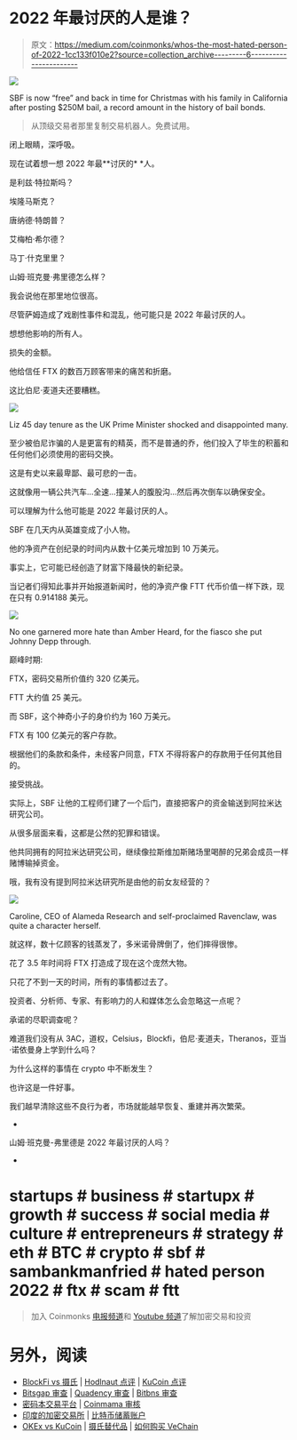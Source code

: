 # 2022 年最讨厌的人是谁？

> 原文：<https://medium.com/coinmonks/whos-the-most-hated-person-of-2022-1cc133f010e2?source=collection_archive---------6----------------------->

![](img/933623ceb31221ba16694267269873cd.png)

SBF is now “free” and back in time for Christmas with his family in California after posting $250M bail, a record amount in the history of bail bonds.

> 从顶级交易者那里复制交易机器人。免费试用。

闭上眼睛，深呼吸。

现在试着想一想 2022 年最**讨厌的* *人。

是利兹·特拉斯吗？

埃隆马斯克？

唐纳德·特朗普？

艾梅柏·希尔德？

马丁·什克里里？

山姆·班克曼·弗里德怎么样？

我会说他在那里地位很高。

尽管萨姆造成了戏剧性事件和混乱，他可能只是 2022 年最讨厌的人。

想想他影响的所有人。

损失的金额。

他给信任 FTX 的数百万顾客带来的痛苦和折磨。

这比伯尼·麦道夫还要糟糕。

![](img/aaca3c688a2f0fa0fe8367a835052c09.png)

Liz 45 day tenure as the UK Prime Minister shocked and disappointed many.

至少被伯尼诈骗的人是更富有的精英，而不是普通的乔，他们投入了毕生的积蓄和任何他们必须使用的密码交换。

这是有史以来最卑鄙、最可悲的一击。

这就像用一辆公共汽车…全速…撞某人的腹股沟…然后再次倒车以确保安全。

可以理解为什么他可能是 2022 年最讨厌的人。

SBF 在几天内从英雄变成了小人物。

他的净资产在创纪录的时间内从数十亿美元增加到 10 万美元。

事实上，它可能已经创造了财富下降最快的新纪录。

当记者们得知此事并开始报道新闻时，他的净资产像 FTT 代币价值一样下跌，现在只有 0.914188 美元。

![](img/891925e394daed48416fd46a7fc767f8.png)

No one garnered more hate than Amber Heard, for the fiasco she put Johnny Depp through.

巅峰时期:

FTX，密码交易所价值约 320 亿美元。

FTT 大约值 25 美元。

而 SBF，这个神奇小子的身价约为 160 万美元。

FTX 有 100 亿美元的客户存款。

根据他们的条款和条件，未经客户同意，FTX 不得将客户的存款用于任何其他目的。

接受挑战。

实际上，SBF 让他的工程师们建了一个后门，直接把客户的资金输送到阿拉米达研究公司。

从很多层面来看，这都是公然的犯罪和错误。

他共同拥有的阿拉米达研究公司，继续像拉斯维加斯赌场里喝醉的兄弟会成员一样赌博输掉资金。

哦，我有没有提到阿拉米达研究所是由他的前女友经营的？

![](img/00708ee73b699a2ef706a949f26a1352.png)

Caroline, CEO of Alameda Research and self-proclaimed Ravenclaw, was quite a character herself.

就这样，数十亿顾客的钱蒸发了，多米诺骨牌倒了，他们摔得很惨。

花了 3.5 年时间将 FTX 打造成了现在这个庞然大物。

只花了不到一天的时间，所有的事情都过去了。

投资者、分析师、专家、有影响力的人和媒体怎么会忽略这一点呢？

承诺的尽职调查呢？

难道我们没有从 3AC，道权，Celsius，Blockfi，伯尼·麦道夫，Theranos，亚当·诺依曼身上学到什么吗？

为什么这样的事情在 crypto 中不断发生？

也许这是一件好事。

我们越早清除这些不良行为者，市场就能越早恢复、重建并再次繁荣。

-

山姆·班克曼-弗里德是 2022 年最讨厌的人吗？

-

# startups # business # startupx # growth # success # social media # culture # entrepreneurs # strategy # eth # BTC # crypto # sbf # sambankmanfried # hated person 2022 # ftx # scam # ftt

> 加入 Coinmonks [电报频道](https://t.me/coincodecap)和 [Youtube 频道](https://www.youtube.com/c/coinmonks/videos)了解加密交易和投资

# 另外，阅读

*   [BlockFi vs 摄氏](/coinmonks/blockfi-vs-celsius-vs-hodlnaut-8a1cc8c26630) | [Hodlnaut 点评](/coinmonks/hodlnaut-review-best-way-to-hodl-is-to-earn-interest-on-your-bitcoin-6658a8c19edf) | [KuCoin 点评](https://coincodecap.com/kucoin-review)
*   [Bitsgap 审查](/coinmonks/bitsgap-review-a-crypto-trading-bot-that-makes-easy-money-a5d88a336df2) | [Quadency 审查](/coinmonks/quadency-review-a-crypto-trading-automation-platform-3068eaa374e1) | [Bitbns 审查](/coinmonks/bitbns-review-38256a07e161)
*   [密码本交易平台](/coinmonks/top-10-crypto-copy-trading-platforms-for-beginners-d0c37c7d698c) | [Coinmama 审核](/coinmonks/coinmama-review-ace5641bde6e)
*   [印度的加密交易所](/coinmonks/bitcoin-exchange-in-india-7f1fe79715c9) | [比特币储蓄账户](/coinmonks/bitcoin-savings-account-e65b13f92451)
*   [OKEx vs KuCoin](https://coincodecap.com/okex-kucoin) | [摄氏替代品](https://coincodecap.com/celsius-alternatives) | [如何购买 VeChain](https://coincodecap.com/buy-vechain)
